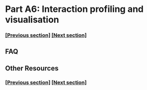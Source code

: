 
# Part A6: Interaction profiling and visualisation

### [[Previous section]](docs/A5_PLACEMENT.md) [[Next section]](docs/A7_CHEMINFORMATICS.md)


## FAQ


## Other Resources

### [[Previous section]](docs/A5_PLACEMENT.md) [[Next section]](docs/A7_CHEMINFORMATICS.md)